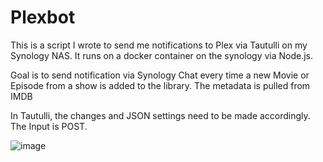 # Plexbot

This is a script I wrote to send me notifications to Plex via Tautulli on my Synology NAS. It runs on a docker container on the synology via Node.js.

Goal is to send notification via Synology Chat every time a new Movie or Episode from a show is added to the library.
The metadata is pulled from IMDB

In Tautulli, the changes and JSON settings need to be made accordingly. The Input is POST.

![image](https://user-images.githubusercontent.com/92322977/137142423-aae37a53-fd15-456c-9c59-63c3f9c0d3fb.png)
